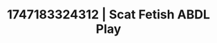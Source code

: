---
categories:
- ASMR tingles
- Intimate reveal
- BookTok after dark
- Moonlit passion
- 3D animation
image: /assets/images/1747183324312.webp
layout: post
seo:
  description: Featured content with sensual Scat Fetish, ABDL Play. HD images available.
  keywords: Scat Fetish, ABDL Play
  og_image: /assets/images/1747183324312.webp
  schema_type: VisualArtwork
tags:
- ABDL Play
- '#1747183324312'
- Scat Fetish
title: 1747183324312 | Scat Fetish ABDL Play
---